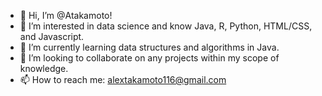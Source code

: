 - 👋 Hi, I’m @Atakamoto!
- 👀 I’m interested in data science and know Java, R, Python, HTML/CSS, and Javascript.
- 🌱 I’m currently learning data structures and algorithms in Java.
- 💞️ I’m looking to collaborate on any projects within my scope of knowledge.
- 📫 How to reach me: alextakamoto116@gmail.com
<!---
Atakamoto/Atakamoto is a ✨ special ✨ repository because its `README.md` (this file) appears on your GitHub profile.
You can click the Preview link to take a look at your changes.
--->
